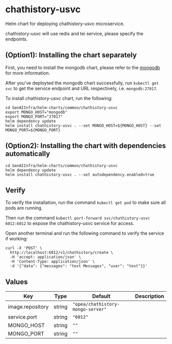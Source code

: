 # chathistory-usvc

Helm chart for deploying chathistory-usvc microservice.

chathistory-usvc will use redis and tei service, please specify the endpoints.

## (Option1): Installing the chart separately

First, you need to install the mongodb chart, please refer to the [mongodb](../mongodb) for more information.

After you've deployted the mongodb chart successfully, run `kubectl get svc` to get the service endpoint and URL respectively, i.e. `mongodb:27017`.

To install chathistory-usvc chart, run the following:

```console
cd GenAIInfra/helm-charts/common/chathistory-usvc
export MONGO_HOST="mongodb"
export MONGO_PORT="27017"
helm dependency update
helm install chathistory-usvc . --set MONGO_HOST=${MONGO_HOST} --set MONGO_PORT=${MONGO_PORT}
```

## (Option2): Installing the chart with dependencies automatically

```console
cd GenAIInfra/helm-charts/common/chathistory-usvc
helm dependency update
helm install chathistory-usvc . --set autodependency.enabled=true
```

## Verify

To verify the installation, run the command `kubectl get pod` to make sure all pods are running.

Then run the command `kubectl port-forward svc/chathistory-usvc 6012:6012` to expose the chathistory-usvc service for access.

Open another terminal and run the following command to verify the service if working:

```console
curl -X 'POST' \
  http://localhost:6012/v1/chathistory/create \
  -H 'accept: application/json' \
  -H 'Content-Type: application/json' \
  -d '{"data": {"messages": "test Messages", "user": "test"}}'
```

## Values

| Key              | Type   | Default                           | Description |
| ---------------- | ------ | --------------------------------- | ----------- |
| image.repository | string | `"opea/chathistory-mongo-server"` |             |
| service.port     | string | `"6012"`                          |             |
| MONGO_HOST       | string | `""`                              |             |
| MONGO_PORT       | string | `""`                              |             |

